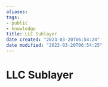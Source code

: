 ```yaml
---
aliases: 
tags:
- public
- knowledge
title: LLC Sublayer
date created: "2023-03-20T06:54:24"
date modified: "2023-03-20T06:54:25"
---
```


# LLC Sublayer

